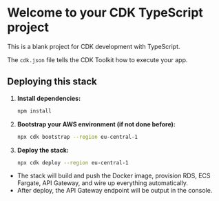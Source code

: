 # Welcome to your CDK TypeScript project

This is a blank project for CDK development with TypeScript.

The `cdk.json` file tells the CDK Toolkit how to execute your app.

## Deploying this stack

1. **Install dependencies:**
   ```sh
   npm install
   ```
2. **Bootstrap your AWS environment (if not done before):**
   ```sh
   npx cdk bootstrap --region eu-central-1
   ```
3. **Deploy the stack:**
   ```sh
   npx cdk deploy --region eu-central-1
   ```

- The stack will build and push the Docker image, provision RDS, ECS Fargate, API Gateway, and wire up everything automatically.
- After deploy, the API Gateway endpoint will be output in the console.
